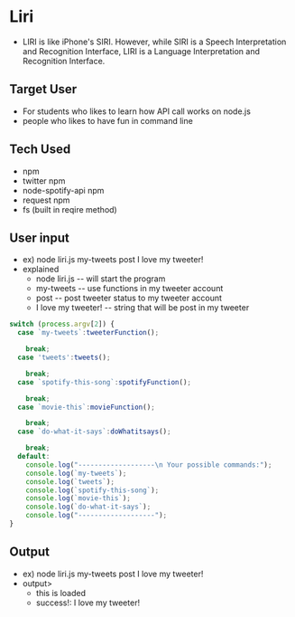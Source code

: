 # Liri
* LIRI is like iPhone's SIRI. However, while SIRI is a Speech Interpretation and Recognition Interface, LIRI is a Language Interpretation and Recognition Interface.
## Target User
* For students who likes to learn how API call works on node.js
* people who likes to have fun in command line
## Tech Used
* npm
* twitter npm
* node-spotify-api npm
* request npm
* fs (built in reqire method)
## User input
* ex) node liri.js my-tweets post I love my tweeter!
* explained
  * node liri.js -- will start the program 
  * my-tweets -- use functions in my tweeter account 
  * post -- post tweeter status to my tweeter account 
  * I love my tweeter! -- string that will be post in my tweeter 

```javascript
switch (process.argv[2]) {
  case `my-tweets`:tweeterFunction();

    break;
  case 'tweets':tweets();

    break;
  case `spotify-this-song`:spotifyFunction();

    break;
  case `movie-this`:movieFunction();

    break;
  case `do-what-it-says`:doWhatitsays();

    break;
  default:
    console.log("-------------------\n Your possible commands:");
    console.log(`my-tweets`);
    console.log(`tweets`);
    console.log(`spotify-this-song`);
    console.log(`movie-this`);
    console.log(`do-what-it-says`);
    console.log("-------------------");
}
```
## Output
* ex) node liri.js my-tweets post I love my tweeter!
* output>
  * this is loaded
  * success!: I love my tweeter!
